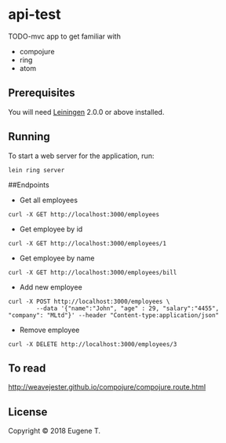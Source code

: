 # api-test

TODO-mvc app to get familiar with 
 - compojure
 - ring
 - atom

## Prerequisites

You will need [Leiningen][] 2.0.0 or above installed.

[leiningen]: https://github.com/technomancy/leiningen

## Running

To start a web server for the application, run:

    lein ring server

##Endpoints
 - Get all employees
 
 ```curl -X GET http://localhost:3000/employees```

- Get employee by id

 ```curl -X GET http://localhost:3000/employees/1```

- Get employee by name

 ```curl -X GET http://localhost:3000/employees/bill```

- Add new employee

```
curl -X POST http://localhost:3000/employees \
        --data '{"name":"John", "age" : 29, "salary":"4455", "company": "MLtd"}' --header "Content-type:application/json"
```

- Remove employee

```
curl -X DELETE http://localhost:3000/employees/3        
```

## To read
http://weavejester.github.io/compojure/compojure.route.html




## License

Copyright © 2018 Eugene T.
